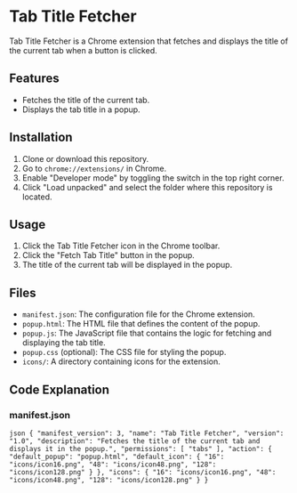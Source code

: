 # Tab Title Fetcher

Tab Title Fetcher is a Chrome extension that fetches and displays the title of the current tab when a button is clicked.

## Features

- Fetches the title of the current tab.
- Displays the tab title in a popup.

## Installation

1. Clone or download this repository.
2. Go to `chrome://extensions/` in Chrome.
3. Enable "Developer mode" by toggling the switch in the top right corner.
4. Click "Load unpacked" and select the folder where this repository is located.

## Usage

1. Click the Tab Title Fetcher icon in the Chrome toolbar.
2. Click the "Fetch Tab Title" button in the popup.
3. The title of the current tab will be displayed in the popup.

## Files

- `manifest.json`: The configuration file for the Chrome extension.
- `popup.html`: The HTML file that defines the content of the popup.
- `popup.js`: The JavaScript file that contains the logic for fetching and displaying the tab title.
- `popup.css` (optional): The CSS file for styling the popup.
- `icons/`: A directory containing icons for the extension.

## Code Explanation

### manifest.json


`json
{
  "manifest_version": 3,
  "name": "Tab Title Fetcher",
  "version": "1.0",
  "description": "Fetches the title of the current tab and displays it in the popup.",
  "permissions": [
    "tabs"
  ],
  "action": {
    "default_popup": "popup.html",
    "default_icon": {
      "16": "icons/icon16.png",
      "48": "icons/icon48.png",
      "128": "icons/icon128.png"
    }
  },
  "icons": {
    "16": "icons/icon16.png",
    "48": "icons/icon48.png",
    "128": "icons/icon128.png"
  }
}
`
